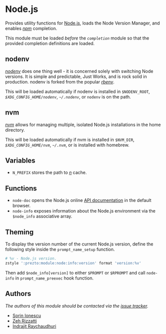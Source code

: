 # Node.js

Provides utility functions for [Node.js][1], loads the Node Version Manager, and
enables [_npm_][2] completion.

This module must be loaded _before_ the _`completion`_ module so that the
provided completion definitions are loaded.

## nodenv

[_nodenv_][5] does one thing well - it is concerned solely with switching
Node versions. It is simple and predictable, Just Works, and is rock solid in
production. nodenv is forked from the popular [_rbenv_][6].

This will be loaded automatically if nodenv is installed in `$NODENV_ROOT`,
_`$XDG_CONFIG_HOME/nodenv`_, _`~/.nodenv`_, or `nodenv` is on the path.

## nvm

[_nvm_][7] allows for managing multiple, isolated Node.js installations in the
home directory.

This will be loaded automatically if nvm is installed in `$NVM_DIR`,
_`$XDG_CONFIG_HOME/nvm`_, _`~/.nvm`_, or is installed with homebrew.

## Variables

- `N_PREFIX` stores the path to [_n_][8] cache.

## Functions

- `node-doc` opens the Node.js online [API documentation][3] in the default
  browser.
- `node-info` exposes information about the Node.js environment via the
  `$node_info` associative array.

## Theming

To display the version number of the current Node.js version, define the
following style inside the `prompt_name_setup` function.

```sh
# %v - Node.js version.
zstyle ':prezto:module:node:info:version' format 'version:%v'
```

Then add `$node_info[version]` to either `$PROMPT` or `$RPROMPT` and call
`node-info` in `prompt_name_preexec` hook function.

## Authors

_The authors of this module should be contacted via the [issue tracker][4]._

- [Sorin Ionescu](https://github.com/sorin-ionescu)
- [Zeh Rizzatti](https://github.com/zehrizzatti)
- [Indrajit Raychaudhuri](https://github.com/indrajitr)

[1]: http://nodejs.org
[2]: http://npmjs.org
[3]: http://nodejs.org/api
[4]: https://github.com/sorin-ionescu/prezto/issues
[5]: https://github.com/nodenv/nodenv
[6]: https://github.com/sstephenson/rbenv
[7]: https://github.com/nvm-sh/nvm
[8]: https://github.com/tj/n
